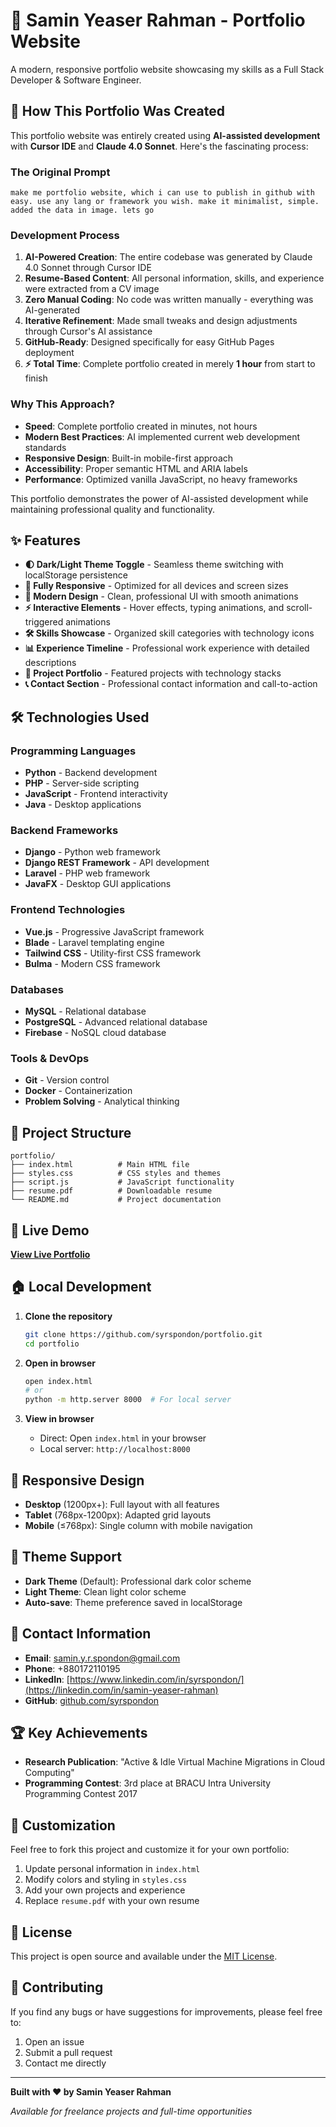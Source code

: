 # 🚀 Samin Yeaser Rahman - Portfolio Website

A modern, responsive portfolio website showcasing my skills as a Full Stack Developer & Software Engineer.

## 🤖 How This Portfolio Was Created

This portfolio website was entirely created using **AI-assisted development** with **Cursor IDE** and **Claude 4.0 Sonnet**. Here's the fascinating process:

### The Original Prompt
```
make me portfolio website, which i can use to publish in github with easy. use any lang or framework you wish. make it minimalist, simple. added the data in image. lets go
```

### Development Process
1. **AI-Powered Creation**: The entire codebase was generated by Claude 4.0 Sonnet through Cursor IDE
2. **Resume-Based Content**: All personal information, skills, and experience were extracted from a CV image
3. **Zero Manual Coding**: No code was written manually - everything was AI-generated
4. **Iterative Refinement**: Made small tweaks and design adjustments through Cursor's AI assistance
5. **GitHub-Ready**: Designed specifically for easy GitHub Pages deployment
6. **⚡ Total Time**: Complete portfolio created in merely **1 hour** from start to finish

### Why This Approach?
- **Speed**: Complete portfolio created in minutes, not hours
- **Modern Best Practices**: AI implemented current web development standards
- **Responsive Design**: Built-in mobile-first approach
- **Accessibility**: Proper semantic HTML and ARIA labels
- **Performance**: Optimized vanilla JavaScript, no heavy frameworks

This portfolio demonstrates the power of AI-assisted development while maintaining professional quality and functionality.

## ✨ Features

- **🌓 Dark/Light Theme Toggle** - Seamless theme switching with localStorage persistence
- **📱 Fully Responsive** - Optimized for all devices and screen sizes
- **🎨 Modern Design** - Clean, professional UI with smooth animations
- **⚡ Interactive Elements** - Hover effects, typing animations, and scroll-triggered animations
- **🛠️ Skills Showcase** - Organized skill categories with technology icons
- **📊 Experience Timeline** - Professional work experience with detailed descriptions
- **💼 Project Portfolio** - Featured projects with technology stacks
- **📞 Contact Section** - Professional contact information and call-to-action

## 🛠️ Technologies Used

### Programming Languages
- **Python** - Backend development
- **PHP** - Server-side scripting
- **JavaScript** - Frontend interactivity
- **Java** - Desktop applications

### Backend Frameworks
- **Django** - Python web framework
- **Django REST Framework** - API development
- **Laravel** - PHP web framework
- **JavaFX** - Desktop GUI applications

### Frontend Technologies
- **Vue.js** - Progressive JavaScript framework
- **Blade** - Laravel templating engine
- **Tailwind CSS** - Utility-first CSS framework
- **Bulma** - Modern CSS framework

### Databases
- **MySQL** - Relational database
- **PostgreSQL** - Advanced relational database
- **Firebase** - NoSQL cloud database

### Tools & DevOps
- **Git** - Version control
- **Docker** - Containerization
- **Problem Solving** - Analytical thinking

## 🎯 Project Structure

```
portfolio/
├── index.html          # Main HTML file
├── styles.css          # CSS styles and themes
├── script.js           # JavaScript functionality
├── resume.pdf          # Downloadable resume
└── README.md           # Project documentation
```

## 🚀 Live Demo

**[View Live Portfolio](https://syrspondon.github.io/portfolio/)**

## 🏠 Local Development

1. **Clone the repository**
   ```bash
   git clone https://github.com/syrspondon/portfolio.git
   cd portfolio
   ```

2. **Open in browser**
   ```bash
   open index.html
   # or
   python -m http.server 8000  # For local server
   ```

3. **View in browser**
   - Direct: Open `index.html` in your browser
   - Local server: `http://localhost:8000`

## 📱 Responsive Design

- **Desktop** (1200px+): Full layout with all features
- **Tablet** (768px-1200px): Adapted grid layouts
- **Mobile** (≤768px): Single column with mobile navigation

## 🎨 Theme Support

- **Dark Theme** (Default): Professional dark color scheme
- **Light Theme**: Clean light color scheme
- **Auto-save**: Theme preference saved in localStorage

## 📧 Contact Information

- **Email**: [samin.y.r.spondon@gmail.com](mailto:samin.y.r.spondon@gmail.com)
- **Phone**: +880172110195
- **LinkedIn**: [https://www.linkedin.com/in/syrspondon/](https://linkedin.com/in/samin-yeaser-rahman)
- **GitHub**: [github.com/syrspondon](https://github.com/syrspondon)

## 🏆 Key Achievements

- **Research Publication**: "Active & Idle Virtual Machine Migrations in Cloud Computing"
- **Programming Contest**: 3rd place at BRACU Intra University Programming Contest 2017

## 🔧 Customization

Feel free to fork this project and customize it for your own portfolio:

1. Update personal information in `index.html`
2. Modify colors and styling in `styles.css`
3. Add your own projects and experience
4. Replace `resume.pdf` with your own resume

## 📄 License

This project is open source and available under the [MIT License](LICENSE).

## 🤝 Contributing

If you find any bugs or have suggestions for improvements, please feel free to:
1. Open an issue
2. Submit a pull request
3. Contact me directly

---

**Built with ❤️ by Samin Yeaser Rahman**

*Available for freelance projects and full-time opportunities* 